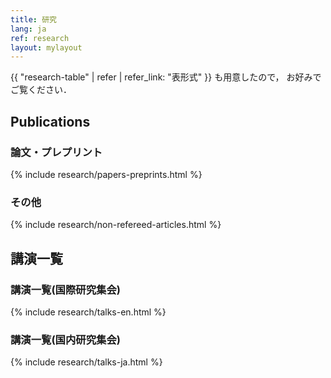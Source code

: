 ```yaml
---
title: 研究
lang: ja
ref: research
layout: mylayout
---
```


{{ "research-table" | refer | refer_link: "表形式" }}
も用意したので，
お好みでご覧ください．

## Publications
### 論文・プレプリント
{% include research/papers-preprints.html %}

### その他
{% include research/non-refereed-articles.html %}

## 講演一覧
### 講演一覧(国際研究集会)
{% include research/talks-en.html %}

### 講演一覧(国内研究集会)
{% include research/talks-ja.html %}
